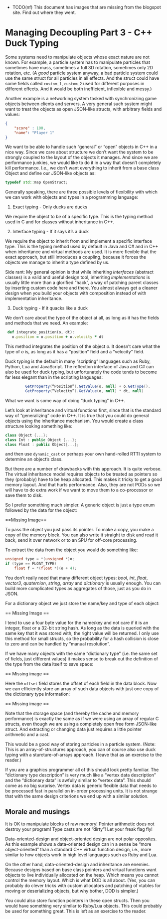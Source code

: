 * TODO(nf) This document has images that are missing from the blogspot site. Find out where they went.

# Managing Decoupling Part 3 - C++ Duck Typing

Some systems need to manipulate objects whose exact nature are not known. For example, a particle system has to manipulate particles that sometimes have mass, sometimes a full 3D rotation, sometimes only 2D rotation, etc. (A *good* particle system anyway, a bad particle system could use the same struct for all particles in all effects. And the struct could have some fields called `custom_1`, `custom_2` used for different purposes in different effects. And it would be both inefficient, inflexible and messy.)

Another example is a networking system tasked with synchronizing game objects between clients and servers. A very general such system might want to treat the objects as open JSON-like structs, with arbitrary fields and values:

```json
{
    "score" : 100,
    "name": "Player 1"
}
```

We want to be able to handle such “general” or “open” objects in C++ in a nice way. Since we care about structure we don’t want the system to be strongly coupled to the layout of the objects it manages. And since we are performance junkies, we would like to do it in a way that doesn’t completely kill performance. I.e., we don’t want everything to inherit from a base class Object and define our JSON-like objects as:

```cpp
typedef std::map OpenStruct;
```

Generally speaking, there are three possible levels of flexibility with which we can work with objects and types in a programming language:

1. Exact typing - Only ducks are ducks

  We require the object to *be* of a specific type. This is the typing method used in C and for classes without inheritance in C++.

2. Interface typing - If it says it’s a duck

  We require the object to inherit from and implement a specific interface type. This is the typing method used by default in Java and C# and in C++ when inheritance and virtual methods are used. It is more flexible that the exact approach, but still introduces a coupling, because it forces the objects we manage to inherit a type defined by us.

  Side rant: My general opinion is that while inheriting *interfaces* (abstract classes) is a valid and useful design tool, inheriting *implementations* is usually little more than a glorified “hack”, a way of patching parent classes by inserting custom code here and there. You almost always get a cleaner design when you build your objects with composition instead of with implementation inheritance.

3. Duck typing - If it quacks like a duck

  We don’t care about the type of the object at all, as long as it has the fields and methods that we need. An example:

  ```ruby
   def integrate_position(o, dt):
     o.position = o.position + o.velocity * dt
   ```

  This method integrates the position of the object *o*. It doesn’t care what the type of *o* is, as long as it has a “position” field and a “velocity” field.

Duck typing is the default in many “scripting” languages such as Ruby, Python, Lua and JavaScript. The reflection interface of Java and C# can also be used for duck typing, but unfortunately the code tends to become far less elegant than in the scripting languages:

```csharp   o.GetType().GetProperty(“Position”).SetValue(o, o.GetType().
         GetProperty(“Position”).GetValue(o, null) + o.GetType().
         GetProperty(“Velocity”).GetValue(o, null) * dt, null)
```

What we want is some way of doing “duck typing” in C++.

Let’s look at inheritance and virtual functions first, since that is the standard way of “generalizing” code in C++. It is true that you could do general objects using the inheritance mechanism. You would create a class structure looking something like:

```cpp
class Object {...};
class Int : public Object {...};
class Float : public Object{...};
```

and then use `dynamic_cast` or perhaps your own hand-rolled RTTI system to determine an object’s class.

But there are a number of drawbacks with this approach. It is quite verbose. The virtual inheritance model requires objects to be treated as pointers so they (probably) have to be heap allocated. This makes it tricky to get a good memory layout. And that hurts performance. Also, they are not PODs so we will have to do extra work if we want to move them to a co-processor or save them to disk.

So I prefer something much simpler. A generic object is just a type enum followed by the data for the object:

==Missing Image==

To pass the object you just pass its pointer. To make a copy, you make a copy of the memory block. You can also write it straight to disk and read it back, send it over network or to an SPU for off-core processing.

To extract the data from the object you would do something like:

```cpp
unsigned type = *(unsigned *)o;
if (type == FLOAT_TYPE)
    float f = *(float *)(o + 4);
```

You don’t really need that many different object types: *bool*, *int*, *float*, *vector3*, *quaternion*, *string*, *array* and *dictionary* is usually enough. You can build more complicated types as aggregates of those, just as you do in JSON.

For a dictionary object we just store the name/key and type of each object:

== Missing Image ==

I tend to use a four byte value for the name/key and not care if it is an integer, float or a 32-bit string hash. As long as the data is queried with the same key that it was stored with, the right value will be returned. I only use this method for small structs, so the probability for a hash collision is close to zero and can be handled by “manual resolution”.

If we have many objects with the same “dictionary type” (i.e. the same set of fields, just different values) it makes sense to break out the definition of the type from the data itself to save space:

== Missing image ==

Here the `offset` field stores the offset of each field in the data block. Now we can efficiently store an array of such data objects with just one copy of the dictionary type information:

== Missing image ==

Note that the storage space (and thereby the cache and memory performance) is exactly the same as if we were using an array of regular C structs, even though we are using a completely open free form JSON-like struct. And extracting or changing data just requires a little pointer arithmetic and a cast.

This would be a good way of storing particles in a particle system. (Note: This is an array-of-structures approach, you can of course also use duck typing with a sturcture-of-arrays approach. I leave that as an exercise to the reader.)

If you are a graphics programmer all of this should look pretty familiar. The “dictionary type description” is very much like a “vertex data description” and the “dictionary data” is awfully similar to “vertex data”. This should come as no big surprise. Vertex data is generic flexible data that needs to be processed fast in parallel on in-order processing units. It is not strange that with the same design criterions we end up with a similar solution.

## Morale and musings

It is OK to manipulate blocks of raw memory! Pointer arithmetic does not destroy your program! Type casts are not “dirty”! Let your freak flag fly!

Data-oriented-design and object-oriented design are not polar opposites. As this example shows a data-oriented design can in a sense be “more object-oriented” than a standard C++ virtual function design, i.e., more similar to how objects work in high level languages such as Ruby and Lua.

On the other hand, data-oriented-design and inheritance are enemies. Because designs based on base class pointers and virtual functions want objects to live individually allocated on the heap. Which means you cannot control the memory layout. Which is what DOD is all about. (Yes, you can probably do clever tricks with custom allocators and patching of vtables for moving or deserializing objects, but why bother, DOD is simpler.)

You could also store function pointers in these open structs. Then you would have something very similar to Ruby/Lua objects. This could probably be used for something great. This is left as an exercise to the reader.